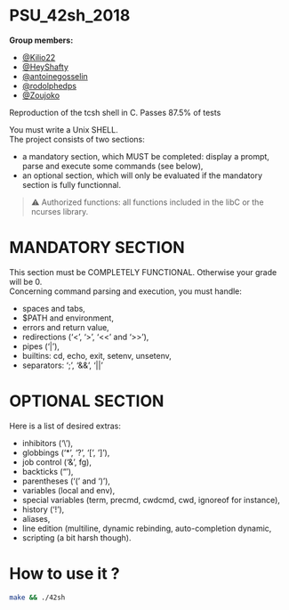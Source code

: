 # PSU_42sh_2018

**Group members:**  
  - [@Kilio22](https://github.com/Kilio22)
  - [@HeyShafty](https://github.com/HeyShafty)
  - [@antoinegosselin](https://github.com/antoinegosselin)
  - [@rodolphedps](https://github.com/rodolphedps)
  - [@Zoujoko](https://github.com/Zoujoko)

Reproduction of the tcsh shell in C.
Passes 87.5% of tests

You must write a Unix SHELL.  
The project consists of two sections:  
- a mandatory section, which MUST be completed: display a prompt, parse and execute some commands (see below),  
- an optional section, which will only be evaluated if the mandatory section is fully functionnal.  
> :warning: Authorized functions: all functions included in the libC or the ncurses library.

# MANDATORY SECTION
This section must be COMPLETELY FUNCTIONAL. Otherwise your grade will be 0.  
Concerning command parsing and execution, you must handle:  
- spaces and tabs,
- $PATH and environment,
- errors and return value,
- redirections (‘<’, ‘>’, ‘<<’ and ‘>>’),
- pipes (‘|’),
- builtins: cd, echo, exit, setenv, unsetenv,
- separators: ‘;’, ‘&&’, ‘||’

# OPTIONAL SECTION

Here is a list of desired extras:  
- inhibitors (‘\’),
- globbings (‘*’, ‘?’, ‘[’, ’]’),
- job control (‘&’, fg),
- backticks (“’),
- parentheses (‘(’ and ‘)’),
- variables (local and env),
- special variables (term, precmd, cwdcmd, cwd, ignoreof for instance),
- history (‘!’),
- aliases,
- line edition (multiline, dynamic rebinding, auto-completion dynamic,
- scripting (a bit harsh though).

# How to use it ?
```sh
make && ./42sh
```
